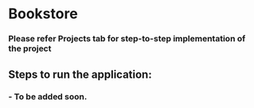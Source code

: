 # Bookstore

### Please refer Projects tab for step-to-step implementation of the project 

## Steps to run the application:
### -  To be added soon.